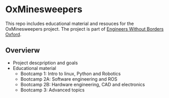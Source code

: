 # OxMinesweepers

This repo includes educational material and resouces for the OxMinesweepers project. The project is part of [Engineers Without Borders Oxford](https://www.ewbox.org/projects). 


## Overvierw 

* Project descpription and goals
* Educational material 
  * Bootcamp 1: Intro to linux, Python and Robotics
  * Bootcamp 2A: Software engineering and ROS 
  * Bootcamp 2B: Hardware engineering, CAD and electronics
  * Bootcamp 3: Advanced topics


